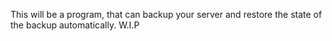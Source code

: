 This will be a program, that can backup your server and restore the state of the backup automatically. W.I.P
